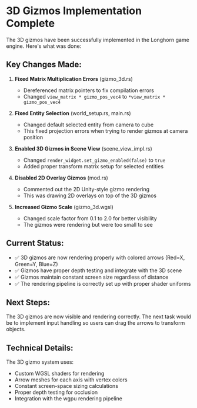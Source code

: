# 3D Gizmos Implementation Complete

The 3D gizmos have been successfully implemented in the Longhorn game engine. Here's what was done:

## Key Changes Made:

1. **Fixed Matrix Multiplication Errors** (gizmo_3d.rs)
   - Dereferenced matrix pointers to fix compilation errors
   - Changed `view_matrix * gizmo_pos_vec4` to `*view_matrix * gizmo_pos_vec4`

2. **Fixed Entity Selection** (world_setup.rs, main.rs)
   - Changed default selected entity from camera to cube
   - This fixed projection errors when trying to render gizmos at camera position

3. **Enabled 3D Gizmos in Scene View** (scene_view_impl.rs)
   - Changed `render_widget.set_gizmo_enabled(false)` to `true`
   - Added proper transform matrix setup for selected entities

4. **Disabled 2D Overlay Gizmos** (mod.rs)
   - Commented out the 2D Unity-style gizmo rendering
   - This was drawing 2D overlays on top of the 3D gizmos

5. **Increased Gizmo Scale** (gizmo_3d.wgsl)
   - Changed scale factor from 0.1 to 2.0 for better visibility
   - The gizmos were rendering but were too small to see

## Current Status:

- ✅ 3D gizmos are now rendering properly with colored arrows (Red=X, Green=Y, Blue=Z)
- ✅ Gizmos have proper depth testing and integrate with the 3D scene
- ✅ Gizmos maintain constant screen size regardless of distance
- ✅ The rendering pipeline is correctly set up with proper shader uniforms

## Next Steps:

The 3D gizmos are now visible and rendering correctly. The next task would be to implement input handling so users can drag the arrows to transform objects.

## Technical Details:

The 3D gizmo system uses:
- Custom WGSL shaders for rendering
- Arrow meshes for each axis with vertex colors
- Constant screen-space sizing calculations
- Proper depth testing for occlusion
- Integration with the wgpu rendering pipeline